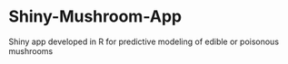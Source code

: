# Shiny-Mushroom-App
Shiny app developed in R for predictive modeling of edible or poisonous mushrooms
